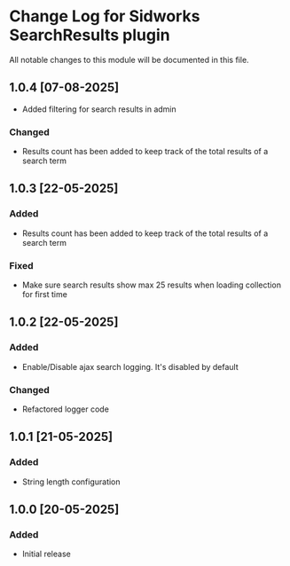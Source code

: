 # Change Log for Sidworks SearchResults plugin
All notable changes to this module will be documented in this file.

## 1.0.4 [07-08-2025]
- Added filtering for search results in admin

### Changed
- Results count has been added to keep track of the total results of a search term

## 1.0.3 [22-05-2025]
### Added
- Results count has been added to keep track of the total results of a search term

### Fixed
- Make sure search results show max 25 results when loading collection for first time 

## 1.0.2 [22-05-2025]
### Added
- Enable/Disable ajax search logging. It's disabled by default

### Changed
- Refactored logger code 

## 1.0.1 [21-05-2025]
### Added
- String length configuration

## 1.0.0 [20-05-2025]
### Added
- Initial release
